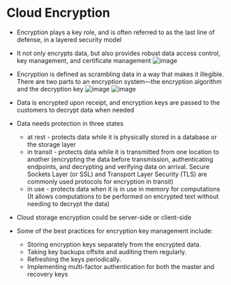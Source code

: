# **Cloud Encryption**




- Encryption plays a key role, and is often referred to as the last line of defense, in a layered security model
 
- It not only encrypts data, but also provides robust data access control, key management, and certificate management
![image](https://user-images.githubusercontent.com/43572616/180048999-8a028d7b-b387-4065-99f7-26383c5294c5.png)


- Encryption is defined as scrambling data in a way that makes it illegible. There are two parts to an encryption system—the encryption algorithm and the decryption key
![image](https://user-images.githubusercontent.com/43572616/180049047-050624bf-4e54-4791-a7e5-9efc5da457b1.png)
![image](https://user-images.githubusercontent.com/43572616/180049077-d814519c-4cf8-4d81-98fe-ece87de45dbf.png)



- Data is encrypted upon receipt, and encryption keys are passed to the customers to decrypt data when needed
 
- Data needs protection in three states
  - at rest - protects data while it is physically stored in a database or the storage layer 
  - in transit - protects data while it is transmitted from one location to another (encrypting the data before transmission, authenticating endpoints, and decrypting and verifying data on arrival. Secure Sockets Layer (or SSL) and Transport Layer Security (TLS) are commonly used protocols for encryption in transit)
  - in use - protects data when it is in use in memory for computations (It allows computations to be performed on encrypted text without needing to decrypt the data)
 
- Cloud storage encryption could be server-side or client-side
 
- Some of the best practices for encryption key management include: 
  - Storing encryption keys separately from the encrypted data. 
  - Taking key backups offsite and auditing them regularly. 
  - Refreshing the keys periodically. 
  - Implementing multi-factor authentication for both the master and recovery keys
